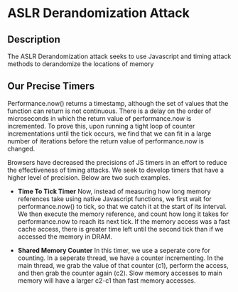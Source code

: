 # ASLR Derandomization Attack

## Description
The ASLR Derandomization attack seeks to use Javascript and timing attack methods to derandomize
the locations of memory

## Our Precise Timers
Performance.now() returns a timestamp, although the set of values that the function can return is not continuous. There is a delay on the order of microseconds in which the return value of performance.now is incremented. To prove this, upon running a tight loop of counter incrementations until the tick occurs, we find that we can fit in a large number of iterations before the return value of performance.now is changed.

Browsers have decreased the precisions of JS timers in an effort to reduce the effectiveness of timing attacks. We seek to develop timers that have a higher level of precision. Below are two such examples.

- **Time To Tick Timer**
Now, instead of measuring how long memory references take using native Javascript functions, we first wait for performance.now() to tick, so that we catch it at the start of its interval. We then execute the memory reference, and count how long it takes for performance.now to reach its next tick. If the memory access was a fast cache access, there is greater time left until the second tick than if we accessed the memory in DRAM.

- **Shared Memory Counter**
In this timer, we use a seperate core for counting. In a seperate thread, we have a counter incrementing. In the main thread, we grab the value of that counter (c1), perform the access, and then grab the counter again (c2). Slow memory accesses to main memory will have a larger c2-c1 than fast memory accesses.